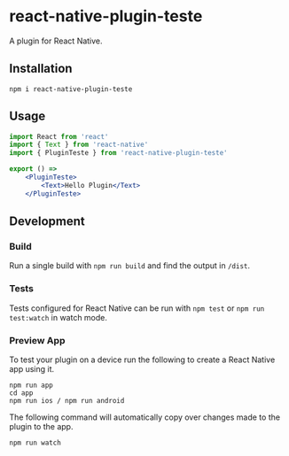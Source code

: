 # react-native-plugin-teste

A plugin for React Native.

## Installation

```
npm i react-native-plugin-teste
```

## Usage

```jsx
import React from 'react'
import { Text } from 'react-native'
import { PluginTeste } from 'react-native-plugin-teste'

export () =>
    <PluginTeste>
        <Text>Hello Plugin</Text>
    </PluginTeste>
```

## Development

### Build

Run a single build with `npm run build` and find the output in `/dist`.

### Tests

Tests configured for React Native can be run with `npm test` or `npm run test:watch` in watch mode.

### Preview App

To test your plugin on a device run the following to create a React Native app using it.

```
npm run app
cd app
npm run ios / npm run android
```

The following command will automatically copy over changes made to the plugin to the app.

```
npm run watch
```
